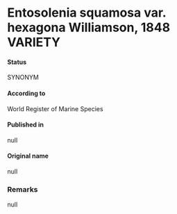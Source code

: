 Entosolenia squamosa var. hexagona Williamson, 1848 VARIETY
=======

#### Status
SYNONYM

#### According to
World Register of Marine Species

#### Published in
null

#### Original name
null

### Remarks
null